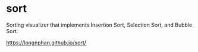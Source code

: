 # sort

Sorting visualizer that implements Insertion Sort, Selection Sort, and Bubble Sort.

 https://longnphan.github.io/sort/
